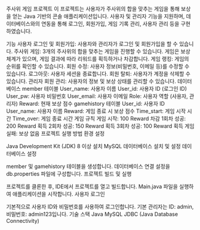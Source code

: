 주사위 게임 프로젝트
이 프로젝트는 사용자가 주사위의 합을 맞추는 게임을 통해 보상을 얻는 Java 기반의 콘솔 애플리케이션입니다. 사용자 및 관리자 기능을 지원하며, 데이터베이스와의 연동을 통해 로그인, 회원가입, 게임 기록 관리, 사용자 관리 등을 구현하였습니다.

기능
사용자
로그인 및 회원가입: 사용자와 관리자가 로그인 및 회원가입을 할 수 있습니다.
주사위 게임: 3개의 주사위의 합을 맞추는 게임을 진행할 수 있습니다. 게임은 보상 체계가 있으며, 게임 결과에 따라 리워드를 획득하거나 차감합니다.
게임 랭킹: 게임의 순위를 확인할 수 있습니다.
회원 수정: 사용자 정보(비밀번호, 이메일 등)를 수정할 수 있습니다.
로그아웃: 사용자 세션을 종료합니다.
회원 탈퇴: 사용자가 계정을 삭제할 수 있습니다.
관리자
회원 관리: 사용자의 정보 및 보상 상태를 관리할 수 있습니다.
데이터베이스
member 테이블
User_name: 사용자 이름
User_id: 사용자 ID (로그인 ID)
User_pw: 사용자 비밀번호
User_email: 사용자 이메일
Role: 사용자 역할 (사용자, 관리자)
Reward: 현재 보상 점수
gamehistory 테이블
User_id: 사용자 ID
User_name: 사용자 이름
Reward: 게임 종료 시 보상 점수
Time_start: 게임 시작 시간
Time_over: 게임 종료 시간
게임 규칙
게임 시작: 100 Reward 차감
1회차 성공: 200 Reward 획득
2회차 성공: 150 Reward 획득
3회차 성공: 100 Reward 획득
게임 실패: 보상 없음
프로젝트 실행 방법
환경 설정

Java Development Kit (JDK) 8 이상 설치
MySQL 데이터베이스 설치 및 설정
데이터베이스 설정

member 및 gamehistory 테이블을 생성합니다.
데이터베이스 연결 설정을 db.properties 파일에 구성합니다.
프로젝트 빌드 및 실행

프로젝트를 클론한 후, IDE에서 프로젝트를 열고 빌드합니다.
Main.java 파일을 실행하여 애플리케이션을 시작합니다.
사용자 로그인

기본적으로 사용자 ID와 비밀번호를 사용하여 로그인합니다.
기본 관리자는 ID: admin, 비밀번호: admin123입니다.
기술 스택
Java
MySQL
JDBC (Java Database Connectivity)
